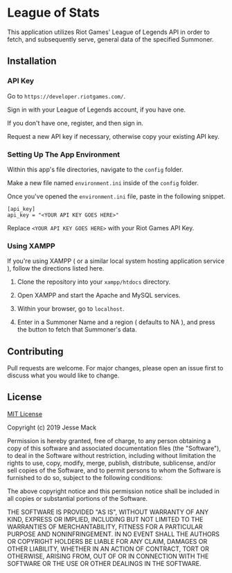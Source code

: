 # League of Stats

This application utilizes Riot Games' League of Legends API in order to fetch, and subsequently serve, general data of the specified Summoner.

## Installation

### API Key

Go to ``https://developer.riotgames.com/``.

Sign in with your League of Legends account, if you have one.

If you don't have one, register, and then sign in.

Request a new API key if necessary, otherwise copy your existing API key.

### Setting Up The App Environment

Within this app's file directories, navigate to the ``config`` folder.

Make a new file named ``environment.ini`` inside of the ``config`` folder.

Once you've opened the ``environment.ini`` file, paste in the following snippet.

```
[api_key]
api_key = "<YOUR API KEY GOES HERE>"
```

Replace ``<YOUR API KEY GOES HERE>`` with your Riot Games API Key.

### Using XAMPP

If you're using XAMPP ( or a similar local system hosting application service ), follow the directions listed here.

1. Clone the repository into your ``xampp/htdocs`` directory.

2. Open XAMPP and start the Apache and MySQL services.

3. Within your browser, go to ``localhost``.

4. Enter in a Summoner Name and a region ( defaults to NA ), and press the button to fetch that Summoner's data.


## Contributing
Pull requests are welcome. For major changes, please open an issue first to discuss what you would like to change.

## License
[MIT License](https://choosealicense.com/licenses/mit/)

Copyright (c) 2019 Jesse Mack

Permission is hereby granted, free of charge, to any person obtaining a copy
of this software and associated documentation files (the "Software"), to deal
in the Software without restriction, including without limitation the rights
to use, copy, modify, merge, publish, distribute, sublicense, and/or sell
copies of the Software, and to permit persons to whom the Software is
furnished to do so, subject to the following conditions:

The above copyright notice and this permission notice shall be included in all
copies or substantial portions of the Software.

THE SOFTWARE IS PROVIDED "AS IS", WITHOUT WARRANTY OF ANY KIND, EXPRESS OR
IMPLIED, INCLUDING BUT NOT LIMITED TO THE WARRANTIES OF MERCHANTABILITY,
FITNESS FOR A PARTICULAR PURPOSE AND NONINFRINGEMENT. IN NO EVENT SHALL THE
AUTHORS OR COPYRIGHT HOLDERS BE LIABLE FOR ANY CLAIM, DAMAGES OR OTHER
LIABILITY, WHETHER IN AN ACTION OF CONTRACT, TORT OR OTHERWISE, ARISING FROM,
OUT OF OR IN CONNECTION WITH THE SOFTWARE OR THE USE OR OTHER DEALINGS IN THE
SOFTWARE.
